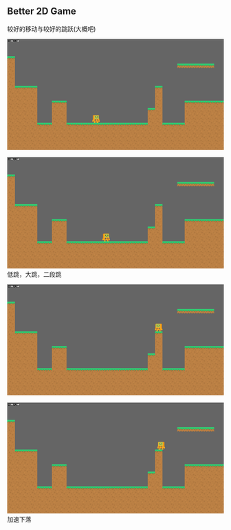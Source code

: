 ## Better 2D Game

较好的移动与较好的跳跃(大概吧)

![](_img/0_2-1.gif)

![](_img/0_2-2.gif)
低跳，大跳，二段跳

![](_img/0_2-3.gif)

![](_img/0_2-4.gif)
加速下落
